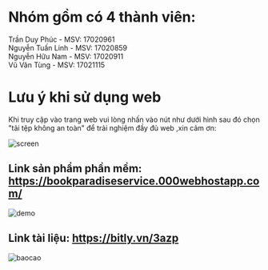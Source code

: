 # Nhóm gồm có 4 thành viên:
   Trần Duy Phúc - MSV: 17020961<br>
   Nguyễn Tuấn Linh - MSV: 17020859<br>
   Nguyễn Hữu Nam - MSV: 17020911<br>
   Vũ Văn Tùng - MSV: 17021115
# Lưu ý khi sử dụng web
Khi truy cập vào trang web vui lòng nhấn vào nút như dưới hình sau đó chọn "tải tệp không an toàn" để trải nghiệm đầy đủ web ,xin cảm ơn:

![screen](https://user-images.githubusercontent.com/43601776/57583928-eb058200-74ff-11e9-80b1-21e99258ae8f.png)
## Link sản phẩm phần mềm:  https://bookparadiseservice.000webhostapp.com/
![demo](https://user-images.githubusercontent.com/43350201/57583331-9fe87080-74f9-11e9-9a0d-bf8f7e5f9443.jpg)
## Link tài liệu: https://bitly.vn/3azp
![baocao](https://user-images.githubusercontent.com/43350201/57583403-4e8cb100-74fa-11e9-8ad8-200bd6dc4307.jpg)


